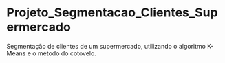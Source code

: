 # Projeto_Segmentacao_Clientes_Supermercado
Segmentação de clientes de um supermercado, utilizando o algoritmo K-Means e o método do cotovelo. 
